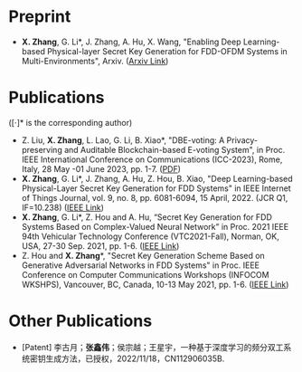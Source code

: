 # Preprint
- **X. Zhang**, G. Li*, J. Zhang, A. Hu, X. Wang, "Enabling Deep Learning-based Physical-layer Secret Key Generation for FDD-OFDM Systems in Multi-Environments", Arxiv. ([Arxiv Link](https://arxiv.org/abs/2211.03065))

# Publications 
([⋅]* is the corresponding author)
- Z. Liu, **X. Zhang**, L. Lao, G. Li, B. Xiao*, "DBE-voting: A Privacy-preserving and Auditable Blockchain-based E-voting System", in Proc. IEEE International Conference on Communications (ICC-2023), Rome, Italy, 28 May -01 June 2023, pp. 1-7. ([PDF](_pages/File/2023-ICC.pdf))
- **X. Zhang**, G. Li*, J. Zhang, A. Hu, Z. Hou, B. Xiao, "Deep Learning-based Physical-Layer Secret Key Generation for FDD Systems" in IEEE Internet of Things Journal, vol. 9, no. 8, pp. 6081-6094, 15 April, 2022. (JCR Q1, IF=10.238) ([IEEE Link](https://ieeexplore.ieee.org/document/9526766))
- **X. Zhang**, G. Li*, Z. Hou and A. Hu, “Secret Key Generation for FDD Systems Based on Complex-Valued Neural Network” in Proc. 2021 IEEE 94th Vehicular Technology Conference (VTC2021-Fall), Norman, OK, USA, 27-30 Sep. 2021, pp. 1-6. ([IEEE Link](https://ieeexplore.ieee.org/document/9625252))
- Z. Hou and **X. Zhang***, "Secret Key Generation Scheme Based on Generative Adversarial Networks in FDD Systems" in Proc. IEEE Conference on Computer Communications Workshops (INFOCOM WKSHPS), Vancouver, BC, Canada, 10-13 May 2021, pp. 1-6. ([IEEE Link](https://ieeexplore.ieee.org/document/9484457))

# Other Publications
- [Patent] 李古月；**张鑫伟**；侯宗越；王星宇，一种基于深度学习的频分双工系统密钥生成方法，已授权，2022/11/18，CN112906035B.
